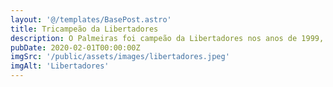 ```yaml
---
layout: '@/templates/BasePost.astro'
title: Tricampeão da Libertadores
description: O Palmeiras foi campeão da Libertadores nos anos de 1999, 2020 e 2021, além de ser o time com mais tradição na competição e com os melhores números no país.
pubDate: 2020-02-01T00:00:00Z
imgSrc: '/public/assets/images/libertadores.jpeg'
imgAlt: 'Libertadores'
---
```

